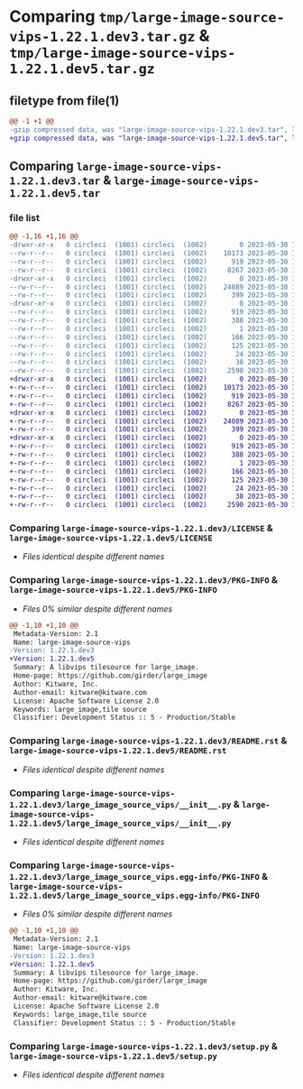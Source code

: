 # Comparing `tmp/large-image-source-vips-1.22.1.dev3.tar.gz` & `tmp/large-image-source-vips-1.22.1.dev5.tar.gz`

## filetype from file(1)

```diff
@@ -1 +1 @@
-gzip compressed data, was "large-image-source-vips-1.22.1.dev3.tar", last modified: Tue May 30 15:27:26 2023, max compression
+gzip compressed data, was "large-image-source-vips-1.22.1.dev5.tar", last modified: Tue May 30 16:13:51 2023, max compression
```

## Comparing `large-image-source-vips-1.22.1.dev3.tar` & `large-image-source-vips-1.22.1.dev5.tar`

### file list

```diff
@@ -1,16 +1,16 @@
-drwxr-xr-x   0 circleci  (1001) circleci  (1002)        0 2023-05-30 15:27:26.923297 large-image-source-vips-1.22.1.dev3/
--rw-r--r--   0 circleci  (1001) circleci  (1002)    10173 2023-05-30 15:27:26.000000 large-image-source-vips-1.22.1.dev3/LICENSE
--rw-r--r--   0 circleci  (1001) circleci  (1002)      919 2023-05-30 15:27:26.923297 large-image-source-vips-1.22.1.dev3/PKG-INFO
--rw-r--r--   0 circleci  (1001) circleci  (1002)     8267 2023-05-30 15:27:26.000000 large-image-source-vips-1.22.1.dev3/README.rst
-drwxr-xr-x   0 circleci  (1001) circleci  (1002)        0 2023-05-30 15:27:26.919297 large-image-source-vips-1.22.1.dev3/large_image_source_vips/
--rw-r--r--   0 circleci  (1001) circleci  (1002)    24089 2023-05-30 15:24:54.000000 large-image-source-vips-1.22.1.dev3/large_image_source_vips/__init__.py
--rw-r--r--   0 circleci  (1001) circleci  (1002)      399 2023-05-30 15:24:54.000000 large-image-source-vips-1.22.1.dev3/large_image_source_vips/girder_source.py
-drwxr-xr-x   0 circleci  (1001) circleci  (1002)        0 2023-05-30 15:27:26.923297 large-image-source-vips-1.22.1.dev3/large_image_source_vips.egg-info/
--rw-r--r--   0 circleci  (1001) circleci  (1002)      919 2023-05-30 15:27:26.000000 large-image-source-vips-1.22.1.dev3/large_image_source_vips.egg-info/PKG-INFO
--rw-r--r--   0 circleci  (1001) circleci  (1002)      388 2023-05-30 15:27:26.000000 large-image-source-vips-1.22.1.dev3/large_image_source_vips.egg-info/SOURCES.txt
--rw-r--r--   0 circleci  (1001) circleci  (1002)        1 2023-05-30 15:27:26.000000 large-image-source-vips-1.22.1.dev3/large_image_source_vips.egg-info/dependency_links.txt
--rw-r--r--   0 circleci  (1001) circleci  (1002)      166 2023-05-30 15:27:26.000000 large-image-source-vips-1.22.1.dev3/large_image_source_vips.egg-info/entry_points.txt
--rw-r--r--   0 circleci  (1001) circleci  (1002)      125 2023-05-30 15:27:26.000000 large-image-source-vips-1.22.1.dev3/large_image_source_vips.egg-info/requires.txt
--rw-r--r--   0 circleci  (1001) circleci  (1002)       24 2023-05-30 15:27:26.000000 large-image-source-vips-1.22.1.dev3/large_image_source_vips.egg-info/top_level.txt
--rw-r--r--   0 circleci  (1001) circleci  (1002)       38 2023-05-30 15:27:26.923297 large-image-source-vips-1.22.1.dev3/setup.cfg
--rw-r--r--   0 circleci  (1001) circleci  (1002)     2590 2023-05-30 15:24:54.000000 large-image-source-vips-1.22.1.dev3/setup.py
+drwxr-xr-x   0 circleci  (1001) circleci  (1002)        0 2023-05-30 16:13:51.939378 large-image-source-vips-1.22.1.dev5/
+-rw-r--r--   0 circleci  (1001) circleci  (1002)    10173 2023-05-30 16:13:51.000000 large-image-source-vips-1.22.1.dev5/LICENSE
+-rw-r--r--   0 circleci  (1001) circleci  (1002)      919 2023-05-30 16:13:51.939378 large-image-source-vips-1.22.1.dev5/PKG-INFO
+-rw-r--r--   0 circleci  (1001) circleci  (1002)     8267 2023-05-30 16:13:51.000000 large-image-source-vips-1.22.1.dev5/README.rst
+drwxr-xr-x   0 circleci  (1001) circleci  (1002)        0 2023-05-30 16:13:51.935378 large-image-source-vips-1.22.1.dev5/large_image_source_vips/
+-rw-r--r--   0 circleci  (1001) circleci  (1002)    24089 2023-05-30 16:11:46.000000 large-image-source-vips-1.22.1.dev5/large_image_source_vips/__init__.py
+-rw-r--r--   0 circleci  (1001) circleci  (1002)      399 2023-05-30 16:11:46.000000 large-image-source-vips-1.22.1.dev5/large_image_source_vips/girder_source.py
+drwxr-xr-x   0 circleci  (1001) circleci  (1002)        0 2023-05-30 16:13:51.935378 large-image-source-vips-1.22.1.dev5/large_image_source_vips.egg-info/
+-rw-r--r--   0 circleci  (1001) circleci  (1002)      919 2023-05-30 16:13:51.000000 large-image-source-vips-1.22.1.dev5/large_image_source_vips.egg-info/PKG-INFO
+-rw-r--r--   0 circleci  (1001) circleci  (1002)      388 2023-05-30 16:13:51.000000 large-image-source-vips-1.22.1.dev5/large_image_source_vips.egg-info/SOURCES.txt
+-rw-r--r--   0 circleci  (1001) circleci  (1002)        1 2023-05-30 16:13:51.000000 large-image-source-vips-1.22.1.dev5/large_image_source_vips.egg-info/dependency_links.txt
+-rw-r--r--   0 circleci  (1001) circleci  (1002)      166 2023-05-30 16:13:51.000000 large-image-source-vips-1.22.1.dev5/large_image_source_vips.egg-info/entry_points.txt
+-rw-r--r--   0 circleci  (1001) circleci  (1002)      125 2023-05-30 16:13:51.000000 large-image-source-vips-1.22.1.dev5/large_image_source_vips.egg-info/requires.txt
+-rw-r--r--   0 circleci  (1001) circleci  (1002)       24 2023-05-30 16:13:51.000000 large-image-source-vips-1.22.1.dev5/large_image_source_vips.egg-info/top_level.txt
+-rw-r--r--   0 circleci  (1001) circleci  (1002)       38 2023-05-30 16:13:51.939378 large-image-source-vips-1.22.1.dev5/setup.cfg
+-rw-r--r--   0 circleci  (1001) circleci  (1002)     2590 2023-05-30 16:11:46.000000 large-image-source-vips-1.22.1.dev5/setup.py
```

### Comparing `large-image-source-vips-1.22.1.dev3/LICENSE` & `large-image-source-vips-1.22.1.dev5/LICENSE`

 * *Files identical despite different names*

### Comparing `large-image-source-vips-1.22.1.dev3/PKG-INFO` & `large-image-source-vips-1.22.1.dev5/PKG-INFO`

 * *Files 0% similar despite different names*

```diff
@@ -1,10 +1,10 @@
 Metadata-Version: 2.1
 Name: large-image-source-vips
-Version: 1.22.1.dev3
+Version: 1.22.1.dev5
 Summary: A libvips tilesource for large_image.
 Home-page: https://github.com/girder/large_image
 Author: Kitware, Inc.
 Author-email: kitware@kitware.com
 License: Apache Software License 2.0
 Keywords: large_image,tile source
 Classifier: Development Status :: 5 - Production/Stable
```

### Comparing `large-image-source-vips-1.22.1.dev3/README.rst` & `large-image-source-vips-1.22.1.dev5/README.rst`

 * *Files identical despite different names*

### Comparing `large-image-source-vips-1.22.1.dev3/large_image_source_vips/__init__.py` & `large-image-source-vips-1.22.1.dev5/large_image_source_vips/__init__.py`

 * *Files identical despite different names*

### Comparing `large-image-source-vips-1.22.1.dev3/large_image_source_vips.egg-info/PKG-INFO` & `large-image-source-vips-1.22.1.dev5/large_image_source_vips.egg-info/PKG-INFO`

 * *Files 0% similar despite different names*

```diff
@@ -1,10 +1,10 @@
 Metadata-Version: 2.1
 Name: large-image-source-vips
-Version: 1.22.1.dev3
+Version: 1.22.1.dev5
 Summary: A libvips tilesource for large_image.
 Home-page: https://github.com/girder/large_image
 Author: Kitware, Inc.
 Author-email: kitware@kitware.com
 License: Apache Software License 2.0
 Keywords: large_image,tile source
 Classifier: Development Status :: 5 - Production/Stable
```

### Comparing `large-image-source-vips-1.22.1.dev3/setup.py` & `large-image-source-vips-1.22.1.dev5/setup.py`

 * *Files identical despite different names*

